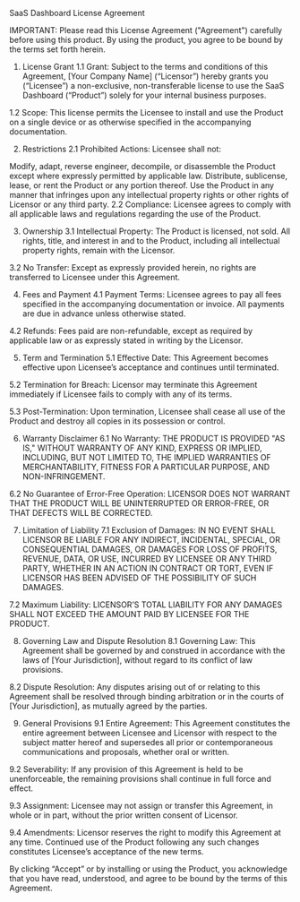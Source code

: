 SaaS Dashboard License Agreement

IMPORTANT: Please read this License Agreement ("Agreement") carefully before using this product. By using the product, you agree to be bound by the terms set forth herein.

1. License Grant
1.1 Grant: Subject to the terms and conditions of this Agreement, [Your Company Name] (“Licensor”) hereby grants you (“Licensee”) a non-exclusive, non-transferable license to use the SaaS Dashboard (“Product”) solely for your internal business purposes.

1.2 Scope: This license permits the Licensee to install and use the Product on a single device or as otherwise specified in the accompanying documentation.

2. Restrictions
2.1 Prohibited Actions: Licensee shall not:

Modify, adapt, reverse engineer, decompile, or disassemble the Product except where expressly permitted by applicable law.
Distribute, sublicense, lease, or rent the Product or any portion thereof.
Use the Product in any manner that infringes upon any intellectual property rights or other rights of Licensor or any third party.
2.2 Compliance: Licensee agrees to comply with all applicable laws and regulations regarding the use of the Product.

3. Ownership
3.1 Intellectual Property: The Product is licensed, not sold. All rights, title, and interest in and to the Product, including all intellectual property rights, remain with the Licensor.

3.2 No Transfer: Except as expressly provided herein, no rights are transferred to Licensee under this Agreement.

4. Fees and Payment
4.1 Payment Terms: Licensee agrees to pay all fees specified in the accompanying documentation or invoice. All payments are due in advance unless otherwise stated.

4.2 Refunds: Fees paid are non-refundable, except as required by applicable law or as expressly stated in writing by the Licensor.

5. Term and Termination
5.1 Effective Date: This Agreement becomes effective upon Licensee’s acceptance and continues until terminated.

5.2 Termination for Breach: Licensor may terminate this Agreement immediately if Licensee fails to comply with any of its terms.

5.3 Post-Termination: Upon termination, Licensee shall cease all use of the Product and destroy all copies in its possession or control.

6. Warranty Disclaimer
6.1 No Warranty: THE PRODUCT IS PROVIDED "AS IS," WITHOUT WARRANTY OF ANY KIND, EXPRESS OR IMPLIED, INCLUDING, BUT NOT LIMITED TO, THE IMPLIED WARRANTIES OF MERCHANTABILITY, FITNESS FOR A PARTICULAR PURPOSE, AND NON-INFRINGEMENT.

6.2 No Guarantee of Error-Free Operation: LICENSOR DOES NOT WARRANT THAT THE PRODUCT WILL BE UNINTERRUPTED OR ERROR-FREE, OR THAT DEFECTS WILL BE CORRECTED.

7. Limitation of Liability
7.1 Exclusion of Damages: IN NO EVENT SHALL LICENSOR BE LIABLE FOR ANY INDIRECT, INCIDENTAL, SPECIAL, OR CONSEQUENTIAL DAMAGES, OR DAMAGES FOR LOSS OF PROFITS, REVENUE, DATA, OR USE, INCURRED BY LICENSEE OR ANY THIRD PARTY, WHETHER IN AN ACTION IN CONTRACT OR TORT, EVEN IF LICENSOR HAS BEEN ADVISED OF THE POSSIBILITY OF SUCH DAMAGES.

7.2 Maximum Liability: LICENSOR’S TOTAL LIABILITY FOR ANY DAMAGES SHALL NOT EXCEED THE AMOUNT PAID BY LICENSEE FOR THE PRODUCT.

8. Governing Law and Dispute Resolution
8.1 Governing Law: This Agreement shall be governed by and construed in accordance with the laws of [Your Jurisdiction], without regard to its conflict of law provisions.

8.2 Dispute Resolution: Any disputes arising out of or relating to this Agreement shall be resolved through binding arbitration or in the courts of [Your Jurisdiction], as mutually agreed by the parties.

9. General Provisions
9.1 Entire Agreement: This Agreement constitutes the entire agreement between Licensee and Licensor with respect to the subject matter hereof and supersedes all prior or contemporaneous communications and proposals, whether oral or written.

9.2 Severability: If any provision of this Agreement is held to be unenforceable, the remaining provisions shall continue in full force and effect.

9.3 Assignment: Licensee may not assign or transfer this Agreement, in whole or in part, without the prior written consent of Licensor.

9.4 Amendments: Licensor reserves the right to modify this Agreement at any time. Continued use of the Product following any such changes constitutes Licensee’s acceptance of the new terms.

By clicking “Accept” or by installing or using the Product, you acknowledge that you have read, understood, and agree to be bound by the terms of this Agreement.
